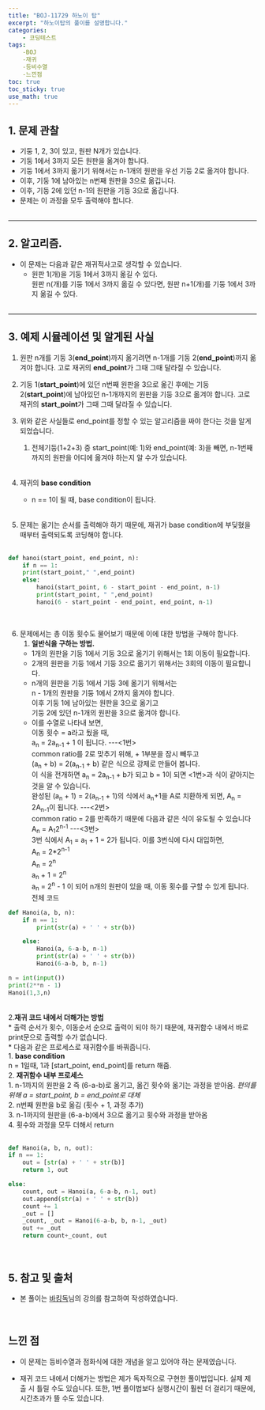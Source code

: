 ```yaml
---
title: "BOJ-11729 하노이 탑"
excerpt: "하노이탑의 풀이를 설명합니다."
categories:
    - 코딩테스트
tags:
    -BOJ
    -재귀
    -등비수열
    -느낀점
toc: true
toc_sticky: true
use_math: true
---
```


## 1. 문제 관찰<br/>
* 기둥 1, 2, 3이 있고, 원판 N개가 있습니다.<br/>
* 기둥 1에서 3까지 모든 원판을 옮겨야 합니다.<br/>
* 기둥 1에서 3까지 옮기기 위해서는 n-1개의 원판을 우선 기둥 2로 옮겨야 합니다.<br/>
* 이후, 기둥 1에 남아있는 n번째 원판을 3으로 옮깁니다.<br/>
* 이후, 기둥 2에 있던 n-1의 원판을 기둥 3으로 옮깁니다.<br/>
* 문제는 이 과정을 모두 출력해야 합니다.<br/><br/>
<hr>

## 2. 알고리즘.<br/>
* 이 문제는 다음과 같은 재귀적사고로 생각할 수 있습니다.<br/>
    * 원판 1(개)을 기둥 1에서 3까지 옮길 수 있다.<br/>
    원판 n(개)를 기둥 1에서 3까지 옮길 수 있다면, 원판 n+1(개)를 기둥 1에서 3까지 옮길 수 있다.<br/><br/>
<hr>

## 3. 예제 시뮬레이션 및 알게된 사실
1. 원판 n개를 기둥 3(**end_point**)까지 옮기려면 n-1개를 기둥 2(**end_point**)까지 옮겨야 합니다. 고로 재귀의 **end_point**가 그때 그때 달라질 수 있습니다. <br/>
2. 기둥 1(**start_point**)에 있던 n번째 원판을 3으로 옮긴 후에는 기둥 2(**start_point**)에 남아있던 n-1개까지의 원판을 기둥 3으로 옮겨야 합니다. 고로 재귀의 **start_point**가 그때 그때 달라질 수 있습니다.<br/>
3. 위와 같은 사실들로 end_point를 정할 수 있는 알고리즘을 짜야 한다는 것을 알게 되었습니다.<br/>
    1. 전체기둥(1+2+3) 중 start_point(예: 1)와 end_point(예: 3)을 빼면, n-1번째까지의 원판을 어디에 옮겨야 하는지 알 수가 있습니다.<br/><br/>
4. 재귀의 <strong>base condition</strong><br/>
    * n == 1이 될 때, base condition이 됩니다.<br/><br/>

5. 문제는 옮기는 순서를 출력해야 하기 때문에, 재귀가 base condition에 부딪혔을 때부터 출력되도록 코딩해야 합니다.<br/><br/>


```python
def hanoi(start_point, end_point, n):
    if n == 1:
    print(start_point," ",end_point)
    else:
        hanoi(start_point, 6 - start_point - end_point, n-1)
        print(start_point, " ",end_point)
        hanoi(6 - start_point - end_point, end_point, n-1)
```
<br/>

6. 문제에서는 총 이동 횟수도 물어보기 때문에 이에 대한 방법을 구해야 합니다.<br/>
    1. <strong>일반식을 구하는 방법.</strong><br/>
    * 1개의 원판을 기둥 1에서 기둥 3으로 옮기기 위해서는 1회 이동이 필요합니다.<br/>
    * 2개의 원판을 기둥 1에서 기둥 3으로 옮기기 위해서는 3회의 이동이 필요합니다.<br/>
    * n개의 원판을 기둥 1에서 기둥 3에 옮기기 위해서는<br/>
    n - 1개의 원판을 기둥 1에서 2까지 옮겨야 합니다.<br/>
    이후 기둥 1에 남아있는 원판을 3으로 옮기고<br/>
    기둥 2에 있던 n-1개의 원판을 3으로 옮겨야 합니다.<br/>
    * 이를 수열로 나타내 보면,<br/>
    이동 횟수 = a라고 뒀을 때,<br/>
    a<sub>n</sub> = 2a<sub>n-1</sub> + 1 이 됩니다. ---<1번><br/>
    common ratio를 2로 맞추기 위해, + 1부분을 잠시 빼두고 <br/>
    (a<sub>n</sub> + b) = 2(a<sub>n-1</sub> + b) 같은 식으로 강제로 만들어 봅니다. <br/>
    이 식을 전개하면 a<sub>n</sub> = 2a<sub>n-1</sub> + b가 되고 b = 1이 되면 <1번>과 식이 같아지는 것을 알 수 있습니다.<br/>
    완성된 (a<sub>n</sub> + 1) = 2(a<sub>n-1</sub> + 1)의 식에서 a<sub>n</sub>+1을 A로 치환하게 되면, A<sub>n</sub> = 2A<sub>n-1</sub>이 됩니다. ---<2번><br/>
    common ratio = 2를 만족하기 때문에 다음과 같은 식이 유도될 수 있습니다<br/>
    A<sub>n</sub> = A<sub>1</sub>2<sup>n-1</sup> ---<3번><br/>
    3번 식에서 A<sub>1</sub> = a<sub>1</sub> + 1 = 2가 됩니다. 이를 3번식에 다시 대입하면,<br/>
    A<sub>n</sub> = 2*2<sup>n-1</sup><br/>
    A<sub>n</sub> = 2<sup>n</sup><br/>
    a<sub>n</sub> + 1 = 2<sup>n</sup><br/>
    a<sub>n</sub> = 2<sup>n</sup> - 1 이 되어 n개의 원판이 있을 때, 이동 횟수를 구할 수 있게 됩니다.<br/>
    전체 코드<br/>
```python
def Hanoi(a, b, n):
    if n == 1:
        print(str(a) + ' ' + str(b))

    else:
        Hanoi(a, 6-a-b, n-1)
        print(str(a) + ' ' + str(b))
        Hanoi(6-a-b, b, n-1)

n = int(input())
print(2**n - 1)
Hanoi(1,3,n)
```
<br/>
    2.<strong>재귀 코드 내에서 더해가는 방법</strong><br/>
    * 출력 순서가 횟수, 이동순서 순으로 출력이 되야 하기 때문에, 재귀함수 내에서 바로 print문으로 출력할 수가 없습니다.<br/>
    * 다음과 같은 프로세스로 재귀함수를 바꿔줍니다.<br/>
        1. <strong>base condition</strong><br/>
        n = 1일때, 1과 [start_point, end_point]를 return 해줌.<br/>
        2. <strong>재귀함수 내부 프로세스</strong><br/>
            1. n-1까지의 원판을 2 즉 (6-a-b)로 옮기고, 옮긴 횟수와 옮기는 과정을 받아옴. <i>편의를 위해 a = start_point, b = end_point로 대체</i><br/>
            2. n번째 원판을 b로 옮김 (횟수 + 1, 과정 추가)<br/>
            3. n-1까지의 원판을 (6-a-b)에서 3으로 옮기고 횟수와 과정을 받아옴<br/>
            4. 횟수와 과정을 모두 더해서 return<br/>
<br/>

```python
def Hanoi(a, b, n, out):
if n == 1:
    out = [str(a) + ' ' + str(b)]
    return 1, out

else:
    count, out = Hanoi(a, 6-a-b, n-1, out)
    out.append(str(a) + ' ' + str(b))
    count += 1
    _out = []
    _count, _out = Hanoi(6-a-b, b, n-1, _out)
    out += _out
    return count+_count, out
```
<br/>

## 5. 참고 및 출처<br/>

* 본 풀이는 [바킹독](https://baaaaaaaaaaaaaaaaaaaaaaarkingdog.tistory.com/943?category=773649)님의 강의를 참고하여 작성하였습니다.<br/>
<br/>

## 느낀 점
* 이 문제는 등비수열과 점화식에 대한 개념을 알고 있어야 하는 문제였습니다.<br/>

* 재귀 코드 내에서 더해가는 방법은 제가 독자적으로 구현한 풀이법입니다. 실제 제출 시 틀릴 수도 있습니다. 또한, 1번 풀이법보다 실행시간이 훨씬 더 걸리기 때문에, 시간초과가 뜰 수도 있습니다.<br/>